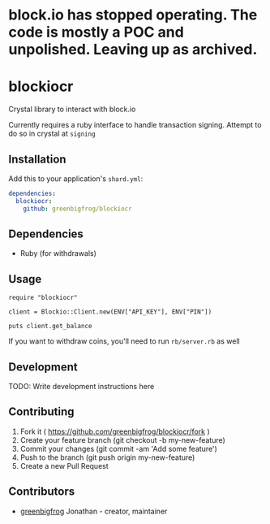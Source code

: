 # block.io has stopped operating. The code is mostly a POC and unpolished. Leaving up as archived.


# blockiocr

Crystal library to interact with block.io

Currently requires a ruby interface to handle transaction signing. Attempt to do so in crystal at `signing`

## Installation

Add this to your application's `shard.yml`:

```yaml
dependencies:
  blockiocr:
    github: greenbigfrog/blockiocr
```

## Dependencies
- Ruby (for withdrawals)

## Usage

```crystal
require "blockiocr"

client = Blockio::Client.new(ENV["API_KEY"], ENV["PIN"])

puts client.get_balance
```

If you want to withdraw coins, you'll need to run `rb/server.rb` as well

## Development

TODO: Write development instructions here

## Contributing

1. Fork it ( https://github.com/greenbigfrog/blockiocr/fork )
2. Create your feature branch (git checkout -b my-new-feature)
3. Commit your changes (git commit -am 'Add some feature')
4. Push to the branch (git push origin my-new-feature)
5. Create a new Pull Request

## Contributors

- [greenbigfrog](https://github.com/greenbigfrog) Jonathan - creator, maintainer
